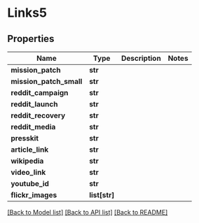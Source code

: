 # Links5

## Properties
Name | Type | Description | Notes
------------ | ------------- | ------------- | -------------
**mission_patch** | **str** |  | 
**mission_patch_small** | **str** |  | 
**reddit_campaign** | **str** |  | 
**reddit_launch** | **str** |  | 
**reddit_recovery** | **str** |  | 
**reddit_media** | **str** |  | 
**presskit** | **str** |  | 
**article_link** | **str** |  | 
**wikipedia** | **str** |  | 
**video_link** | **str** |  | 
**youtube_id** | **str** |  | 
**flickr_images** | **list[str]** |  | 

[[Back to Model list]](../README.md#documentation-for-models) [[Back to API list]](../README.md#documentation-for-api-endpoints) [[Back to README]](../README.md)


